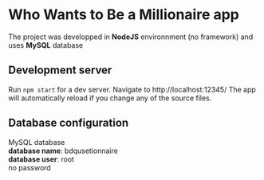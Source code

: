 <h1>Who Wants to Be a Millionaire app</h1>

The project was developped in **NodeJS** environnment (no framework) and uses  **MySQL** database


<h2>Development server</h2>
Run <code>npm start</code> for a dev server. 
Navigate to http://localhost:12345/ 
The app will automatically reload if you change any of the source files.


<h2>Database configuration</h2>

MySQL database <br>
**database name**: bdqusetionnaire <br>
**database user**: root<br>
no password
